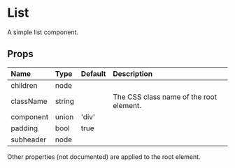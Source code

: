 List
====

A simple list component.

Props
-----


| Name | Type | Default | Description |
|:-----|:-----|:--------|:------------|
| children | node |  |  |
| className | string |  | The CSS class name of the root element. |
| component | union | 'div' |  |
| padding | bool | true |  |
| subheader | node |  |  |

Other properties (not documented) are applied to the root element.
